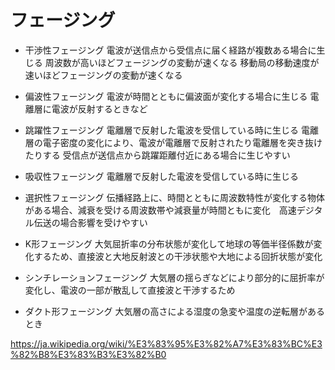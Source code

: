 # フェージング

- 干渉性フェージング
電波が送信点から受信点に届く経路が複数ある場合に生じる
周波数が高いほどフェージングの変動が速くなる
移動局の移動速度が速いほどフェージングの変動が速くなる

- 偏波性フェージング
電波が時間とともに偏波面が変化する場合に生じる
電離層に電波が反射するときなど

- 跳躍性フェージング
電離層で反射した電波を受信している時に生じる
電離層の電子密度の変化により、電波が電離層で反射されたり電離層を突き抜けたりする
受信点が送信点から跳躍距離付近にある場合に生じやすい

- 吸収性フェージング
電離層で反射した電波を受信している時に生じる

- 選択性フェージング
伝播経路上に、時間とともに周波数特性が変化する物体がある場合、減衰を受ける周波数帯や減衰量が時間ともに変化　高速デジタル伝送の場合影響を受けやすい

- K形フェージング
大気屈折率の分布状態が変化して地球の等価半径係数が変化するため、直接波と大地反射波との干渉状態や大地による回折状態が変化

- シンチレーションフェージング
大気層の揺らぎなどにより部分的に屈折率が変化し、電波の一部が散乱して直接波と干渉するため

- ダクト形フェージング
大気層の高さによる湿度の急変や温度の逆転層があるとき


https://ja.wikipedia.org/wiki/%E3%83%95%E3%82%A7%E3%83%BC%E3%82%B8%E3%83%B3%E3%82%B0


